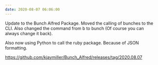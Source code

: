 ```yaml
---
date: 2020-08-07 06:06:00
---
```


Update to the Bunch Alfred Package. Moved the calling of bunches to the CLI.
Also changed the command from b to bunch (Of course you can always change it
back).

Also now using Python to call the ruby package. Because of JSON formatting.

<https://github.com/kjaymiller/Bunch_Alfred/releases/tag/2020.08.07>
